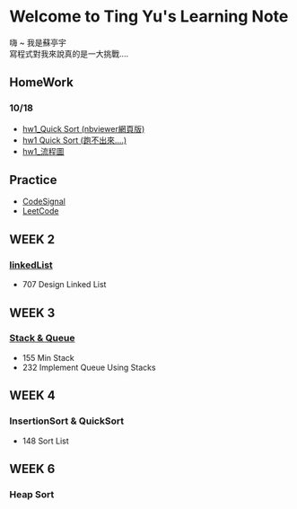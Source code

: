 # Welcome to Ting Yu's Learning Note
嗨 ~ 我是蘇亭宇         
寫程式對我來說真的是一大挑戰....

## HomeWork
### 10/18
 * [hw1_Quick Sort (nbviewer網頁版)](https://nbviewer.jupyter.org/github/stopraining/LearningNote/blob/master/HomeWork/HW1_QuickSort.ipynb)
 * [hw1 Quick Sort (跑不出來....)](https://github.com/stopraining/LearningNote/blob/master/HomeWork/hw1_Quick%20Sort.ipynb)
 * [hw1_流程圖](https://github.com/stopraining/LearningNote/blob/master/pic/quick%20sort%20.jpeg)

## Practice 
  * [CodeSignal](https://github.com/stopraining/LearningNote/tree/master/CodeSignal)
  * [LeetCode](https://github.com/stopraining/LearningNote/tree/master/LeetCode)

## WEEK 2
### [linkedList](https://github.com/stopraining/LearningNote/blob/master/intro/Linked%20List.md)
  * 707 Design Linked List
 
## WEEK 3
### [Stack & Queue](https://github.com/stopraining/LearningNote/blob/master/intro/Stack%20%26%20Queue.md)
  * 155 Min Stack
  * 232 Implement Queue Using Stacks
## WEEK 4
### InsertionSort & QuickSort
  * 148 Sort List
## WEEK 6
### Heap Sort
  
